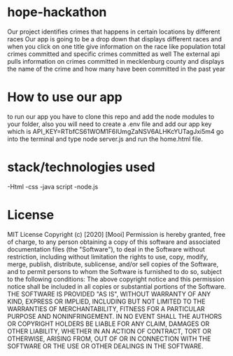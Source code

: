 # hope-hackathon
Our project identifies crimes that happens in certain locations by different races
Our app is going to be a drop down that displays different races and when you click on one title give information on the race like population total crimes committed and specific crimes committed as well
The external api pulls information on crimes committed in mecklenburg county and displays the name of the crime and how many have been committed in the past year

# How to use our app
to run our app you have to clone this repo and add the node modules to your folder, also you will need to create a .env file and add our app key which is API_KEY=RTbfCS61WOM1F6IUmgZaNSV6ALHKcYUTagJxi5m4  go into the terminal and type node server.js and run the home.html file.

# stack/technologies used
-Html
-css
-java script
-node.js
# License
MIT License
Copyright (c) [2020] [Mooi]
Permission is hereby granted, free of charge, to any person obtaining a copy
of this software and associated documentation files (the "Software"), to deal
in the Software without restriction, including without limitation the rights
to use, copy, modify, merge, publish, distribute, sublicense, and/or sell
copies of the Software, and to permit persons to whom the Software is
furnished to do so, subject to the following conditions:
The above copyright notice and this permission notice shall be included in all
copies or substantial portions of the Software.
THE SOFTWARE IS PROVIDED "AS IS", WITHOUT WARRANTY OF ANY KIND, EXPRESS OR
IMPLIED, INCLUDING BUT NOT LIMITED TO THE WARRANTIES OF MERCHANTABILITY,
FITNESS FOR A PARTICULAR PURPOSE AND NONINFRINGEMENT. IN NO EVENT SHALL THE
AUTHORS OR COPYRIGHT HOLDERS BE LIABLE FOR ANY CLAIM, DAMAGES OR OTHER
LIABILITY, WHETHER IN AN ACTION OF CONTRACT, TORT OR OTHERWISE, ARISING FROM,
OUT OF OR IN CONNECTION WITH THE SOFTWARE OR THE USE OR OTHER DEALINGS IN THE
SOFTWARE.
